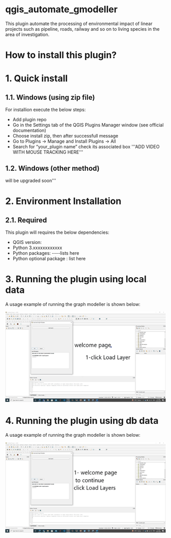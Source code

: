 # qgis_automate_gmodeller
This plugin automate the processing of environmental impact of linear projects such as pipeline, roads, railway and so on to living species in the area of investigation.
# How to install this plugin?
# 1. Quick install
   
## 1.1. Windows (using zip file)

For installion execute the below steps:
- Add plugin repo
- Go in the Settings tab of the QGIS Plugins Manager window (see official documentation)
- Choose install zip, then after successfull message
- Go to Plugins -> Manage and Install Plugins -> All
- Search for “your_plugin name” check its associated box
  '''ADD VIDEO WITH MOUSE TRACKING HERE'''
## 1.2. Windows (other method)
  will be upgraded soon'''


# 2. Environment Installation
## 2.1. Required
This plugin will requires the below dependencies: 
- QGIS version:
- Python 3.xxxxxxxxxxxx
- Python packages: ----lists here
- Python optional package : list here

# 3. Running the plugin using local data
A usage example of running the graph modeller is shown below:
<p align="center">
<img src="https://github.com/ShebMichel/qgis-animated_gif/blob/main/impact_asssessment_via_local_data.gif">
</p>

# 4. Running the plugin using db data
A usage example of running the graph modeller is shown below:
<p align="center">
<img src="https://github.com/ShebMichel/qgis-animated_gif/blob/main/impact_asssessment_via_db_data.gif">
</p>
